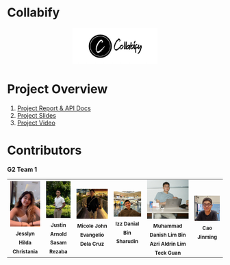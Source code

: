 # Collabify
<p align="center">
  <img src="Frontend\Readme_files\logo.jpeg" width=200px>
</p>


# Project Overview
1. [Project Report & API Docs](https://docs.google.com/document/d/1qe-v97qh0Op3Mk3ixpWzRCELSHMURxqcJao1n8w-aEI/edit)
2. [Project Slides]()
3. [Project Video]()

# Contributors

**G2 Team 1**
<table>
    <tr>
        <td align="center"><img src="Frontend\Readme_files\jesslyn.jpg" width="150px"/><br /><sub><b>Jesslyn Hilda Christania</b></sub></a></td>
        <td align="center"><img src="Frontend\Readme_files\justin.jpg" width="150px"/><br /><sub><b>Justin Arnold Sasam Rezaba</b></sub></a></td>
        <td align="center"><img src="Frontend\Readme_files\micole.jpg" width="150px"/><br /><sub><b>Micole John Evangelio Dela Cruz</b></sub></a></td>
        <td align="center"><img src="Frontend\Readme_files\izz.jpg" width="150px"/><br /><sub><b>Izz Danial Bin Sharudin</b></sub></a></td>
        <td align="center"><img src="Frontend\Readme_files\danish.jpg" width="150px"/><br /><sub><b>Muhammad Danish Lim Bin Azri Aldrin Lim Teck Guan</b></sub></a></td>
        <td align="center"><img src="Frontend\Readme_files\jinming.jpg" width="150px"/><br /><sub><b>Cao Jinming</b></sub></a></td>
    </tr>
</table>
